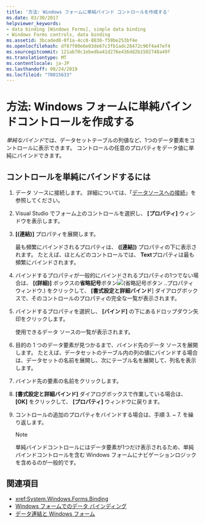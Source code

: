 ```yaml
---
title: '方法: Windows フォームに単純バインド コントロールを作成する'
ms.date: 03/30/2017
helpviewer_keywords:
- data binding [Windows Forms], simple data binding
- Windows Forms controls, data binding
ms.assetid: 3bcaded8-0f1a-4cc0-8830-f59be253bf4e
ms.openlocfilehash: df87f00e6e03de67c3fb1adc28472c96f4a47ef4
ms.sourcegitcommit: 121ab70c1ebedba41d276e436dd2b1502748a49f
ms.translationtype: MT
ms.contentlocale: ja-JP
ms.lasthandoff: 08/24/2019
ms.locfileid: "70015633"
---
```

# <a name="how-to-create-a-simple-bound-control-on-a-windows-form"></a>方法: Windows フォームに単純バインドコントロールを作成する

*単純なバインド*では、データセットテーブルの列値など、1つのデータ要素をコントロールに表示できます。 コントロールの任意のプロパティをデータ値に単純にバインドできます。

## <a name="to-simple-bind-a-control"></a>コントロールを単純にバインドするには

1. データ ソースに接続します。 詳細については、「[データソースへの接続](../data/adonet/connecting-to-a-data-source.md)」を参照してください。

2. Visual Studio でフォーム上のコントロールを選択し、 **[プロパティ]** ウィンドウを表示します。

3. **[(連結)]** プロパティを展開します。

     最も頻繁にバインドされるプロパティは、 **([連結])** プロパティの下に表示されます。 たとえば、ほとんどのコントロールでは、 **Text**プロパティは最も頻繁にバインドされます。

4. バインドするプロパティが一般的にバインドされるプロパティの1つでない場合は、 **[(詳細)]** ボックスの**省略記号**ボタン![(省略記号ボタン ..](./media/how-to-create-a-simple-bound-control-on-a-windows-form/visual-studio-ellipsis-button.png)プロパティウィンドウ.) をクリックして、 **[書式設定と詳細バインド**] ダイアログボックスで、そのコントロールのプロパティの完全な一覧が表示されます。

5. バインドするプロパティを選択し、 **[バインド]** の下にあるドロップダウン矢印をクリックします。

     使用できるデータ ソースの一覧が表示されます。

6. 目的の 1 つのデータ要素が見つかるまで、バインド先のデータ ソースを展開します。 たとえば、データセットのテーブル内の列の値にバインドする場合は、データセットの名前を展開し、次にテーブル名を展開して、列名を表示します。

7. バインド先の要素の名前をクリックします。

8. **[書式設定と詳細バインド]** ダイアログボックスで作業している場合は、 **[OK]** をクリックして、 **[プロパティ]** ウィンドウに戻ります。

9. コントロールの追加のプロパティをバインドする場合は、手順 3. ~ 7. を繰り返します。

    > [!NOTE]
    > 単純バインドコントロールにはデータ要素が1つだけ表示されるため、単純バインドコントロールを含む Windows フォームにナビゲーションロジックを含めるのが一般的です。

## <a name="see-also"></a>関連項目

- <xref:System.Windows.Forms.Binding>
- [Windows フォームでのデータ バインディング](windows-forms-data-binding.md)
- [データ連結と Windows フォーム](data-binding-and-windows-forms.md)
